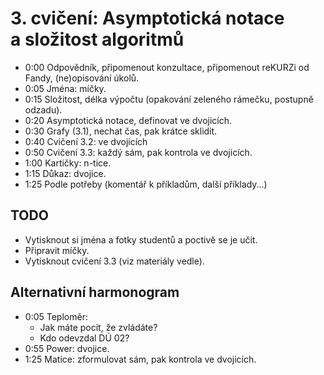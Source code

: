 # 3. cvičení: Asymptotická notace a složitost algoritmů

* 0:00 Odpovědník, připomenout konzultace, připomenout reKURZi od Fandy,
  (ne)opisování úkolů.
* 0:05 Jména: míčky.
* 0:15 Složitost, délka výpočtu (opakování zeleného rámečku, postupně odzadu).
* 0:20 Asymptotická notace, definovat ve dvojicích.
* 0:30 Grafy (3.1), nechat čas, pak krátce sklidit.
* 0:40 Cvičení 3.2: ve dvojicích
* 0:50 Cvičení 3.3: každý sám, pak kontrola ve dvojicích.
* 1:00 Kartičky: n-tice.
* 1:15 Důkaz: dvojice.
* 1:25 Podle potřeby (komentář k příkladům, další příklady...)

## TODO

* Vytisknout si jména a fotky studentů a poctivě se je učit.
* Připravit míčky.
* Vytisknout cvičení 3.3 (viz materiály vedle).

## Alternativní harmonogram

* 0:05 Teploměr:
  - Jak máte pocit, že zvládáte?
  - Kdo odevzdal DÚ 02?
* 0:55 Power: dvojice.
* 1:25 Matice: zformulovat sám, pak kontrola ve dvojicích.
